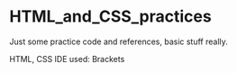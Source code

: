 # HTML_and_CSS_practices
Just some practice code and references, basic stuff really.

HTML, CSS
IDE used: Brackets
